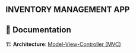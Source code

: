 ## INVENTORY MANAGEMENT APP

## 📖 Documentation  
🏗 **Architecture**: [Model-View-Controller (MVC)](docs/MODEL-VIEW-CONTROLLER.md)